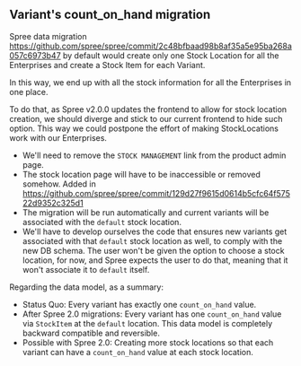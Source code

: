 ## Variant's count_on_hand migration

Spree data migration https://github.com/spree/spree/commit/2c48bfbaad98b8af35a5e95ba268a057c6973b47 by default would create only one Stock Location for all the Enterprises and create a Stock Item for each Variant.

In this way, we end up with all the stock information for all the Enterprises in one place.

To do that, as Spree v2.0.0 updates the frontend to allow for stock location creation, we should diverge and stick to our current frontend to hide such option. This way we could postpone the effort of making StockLocations work with our Enterprises.

* We'll need to remove the `STOCK MANAGEMENT` link from the product admin page.
* The stock location page will have to be inaccessible or removed somehow. Added
    in https://github.com/spree/spree/commit/129d27f9615d0614b5cfc64f57522d9352c325d1
* The migration will be run automatically and current variants will be associated with the `default` stock location.
* We'll have to develop ourselves the code that ensures new variants get associated with that `default` stock location as well, to comply with the new DB schema. The user won't be given the option to choose a stock location, for now, and Spree expects the user to do that, meaning that it won't associate it to `default` itself.

Regarding the data model, as a summary:

* Status Quo: Every variant has exactly one `count_on_hand` value.
* After Spree 2.0 migrations: Every variant has one `count_on_hand` value via `StockItem` at the `default` location. This data model is completely backward compatible and reversible.
* Possible with Spree 2.0: Creating more stock locations so that each variant can have a `count_on_hand` value at each stock location.


